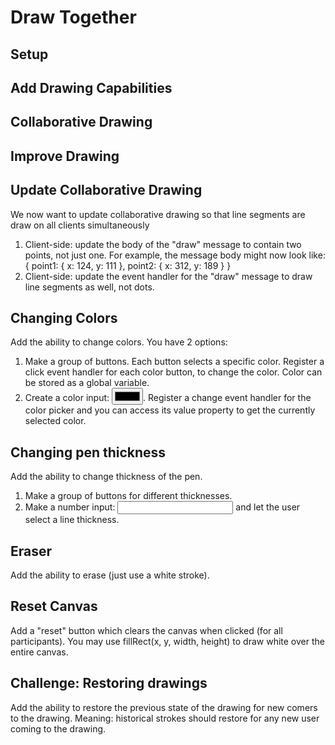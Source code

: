 # Draw Together

<!-- You will build a collaborative drawing app where multiple people on different devices can draw on the same canvas at the same time. -->

## Setup

<!-- Set up an Express + Socket.IO app. -->

<!-- 1. make a directory for your app, and cd into it in your terminal.
2. use `npm init` to create a package.json file.
3. Install express and socket.io. Use the `--save` option for npm install so it goes into the dependencies section of your package.json file. -->
<!-- 4. Create a server.js file, in it set up express and socket.io to work together. It is a 5 step process:
  0. var express = require('express');
  1. var app = express();
  2. var http = require('http').Server(app);
  3. var io = require('socket.io')(http);
  4. http.listen(8000, function() {
       console.log('Listening on 8000');
     });
5. Create a public directory where you'll put your HTML files and JS files, and serve it up using express.static: app.use(express.static('public'));
6. Create an index.html in the public directory. Put a `<canvas>` element in it, make sure you give it a specific height and width.
7. You have the option of using jQuery to make some of the DOM manipulation work easier. If you choose to do so, download jquery.js and put it in the public folder. -->
<!-- 8. Create a draw-together.js file in the public directory and use a script tag in the index.html file to link to it. You now have a project where there is both client-side JS and server-side JS, it's important to keep them separate.
9. Run your server.js: node-dev server.js and see that it serves up your index.html on http://localhost:8000 -->

## Add Drawing Capabilities
<!--
Allow the user to draw on the canvas. To do this, you will use a variable to store the state of whether or not the user is currently holding his mouse down. The variable might be called mouseDown, and can take the values of true or false, and it's value is updated when the events mouseup and mousedown occur on the canvas element. When the mouse moves, you will draw on the canvas whenever if mouseDown is true. -->

<!-- 1. Make a canvas variable and set it to the canvas element on the page - you can use document.getElementById() to fetch the canvas element. -->
<!-- 2. Create a ctx variable and set it to the drawing context of the canvas - via canvas.getContext('2d')
3. Create a mouseDown variable, and initalize it to false
4. Register a mousedown event listener for the canvas. You can use jQuery's `$(canvas).mousedown(function() {...})` or `canvas.addEventListener('mousedown', function(event) { ... })`. When the mousedown event occurs, set mouseDown to true.
5. Register a mouseup event listener for the canvas. When the mouseup event occurs, set mouseDown to false.
6. Register a mousemove event listener for the canvas. If mouseDown is true, draw a dot on the canvas at the location of the mouse.
  * the location of the mouse can be gotten via event.clientX and event.clientY where event is the 1st parameter of the event handler.
  * you will need to offset the mouse location by the top and left offsets of the canvas position, which can be gotten by canvas.offsetLeft, and canvas.offsetTop.
  * to draw a dot on the canvas, you need to use the ellipse() method of the drawing context. You will first call ctx.beginPath(), then call ctx.ellipse(...), then call ctx.fill(). See the docs: https://developer.mozilla.org/en-US/docs/Web/API/CanvasRenderingContext2D/ellipse
7. Now, when you drag the mouse across the canvas, it should leave a trail of dots. It's not pretty, but we'll fix that later. -->

## Collaborative Drawing

<!-- You will now make this drawing canvas remote-simultanous editable. -->

<!-- 1. Setup the socket.io client-side JavaScript file if you haven't already. `<script src="/socket.io/socket.io.js"></script>`. Btw, if you are wondering where this file is, it's stored inside the socket.io module in the node_modules folder. It magically appears under this URL because of the way we have setup socket.io with our web server.
2. Create a socket by simply calling the io function: var socket = io()
3. On the server-side (server.js), you'll set up a connection event handler (triggered when a socket.io client connects to the server) for socket.io. io.on('connection', function(socket) { ... }). Print out a message when a client connects. -->
<!-- 4. When a dot is drawn on the canvas, send a message to the server using socket.emit(). socket.emit takes 2 parameters: the message name, and the message body. You can pick a message name, but I'll call it "draw". The message body needs to be an object and should contain the x and y coordinates of the location where a dot was draw.
5. In your server side (server.js), set up socket.io to relay that "draw" message to other clients using socket.broadcast.emit("draw", ...).
6. In your client-side, set up a event handler for the "draw" message, and draw a dot on the canvas based on the location that's transmitted.
7. You should now have a collaborative drawing app. Try opening 2 browsers and drawing on either one. Better yet, try connecting to the server from 2 different computers. -->

## Improve Drawing
<!--
Now you will improve the drawing experience by making it it draw connected lines instead of disconnected dots. To do this, you will need to draw line segments as you go instead of drawing dots as you go. This also changes the message body you send over to other clients because you will send over the information required to represent a line segment - two points, as opposed to just one point. Also, you will need to remember the last point where the mouse moved, vs where it is now, in order to draw a line between the two points.

1. In the client-side, create a variable called lastMousePosition.
2. In the mousemove event handler, perform this refactoring step: consolidate the x and y positions you were using to draw the dot into an object, and store it in a variable, say mousePosition.
3. In the last part of the mousemove event handler, save the value of mousePosition into lastMousePosition.
4. For the drawing code, replace the logic for drawing the dot with the logic for drawing a line segment. You will use this:
    ctx.strokeStyle = 'yellow'; // or some color
    ctx.lineJoin = 'round';
    ctx.lineWidth = 5;
    ctx.beginPath();
    ctx.moveTo(lastMousePosition.x, lastMousePosition.y);
    ctx.lineTo(mousePosition.x, mousePosition.y);
    ctx.closePath();
    ctx.stroke();

  You will only draw if lastMousePosition exists.
5. Drawing on the canvas now should yield smooth lines. But collaborative drawing is now broken - it doesn't yield smooth lines on other connected clients. -->

## Update Collaborative Drawing

We now want to update collaborative drawing so that line segments are draw on all clients simultaneously

1. Client-side: update the body of the "draw" message to contain two points, not just one. For example, the message body might now look like: { point1: { x: 124, y: 111 }, point2: { x: 312, y: 189 } }
2. Client-side: update the event handler for the "draw" message to draw line segments as well, not dots.

## Changing Colors

Add the ability to change colors. You have 2 options:

1. Make a group of buttons. Each button selects a specific color. Register a click event handler for each color button, to change the color. Color can be stored as a global variable.
2. Create a color input: <input type="color" id="color-picker">. Register a change event handler for the color picker and you can access its value property to get the currently selected color.

## Changing pen thickness

Add the ability to change thickness of the pen.

1. Make a group of buttons for different thicknesses.
2. Make a number input: <input type="number"> and let the user select a line thickness.

## Eraser

Add the ability to erase (just use a white stroke).

## Reset Canvas

Add a "reset" button which clears the canvas when clicked (for all participants). You may use fillRect(x, y, width, height) to draw white over the entire canvas.

## Challenge: Restoring drawings

Add the ability to restore the previous state of the drawing for new comers to the drawing. Meaning: historical strokes should restore for any new user coming to the drawing.
